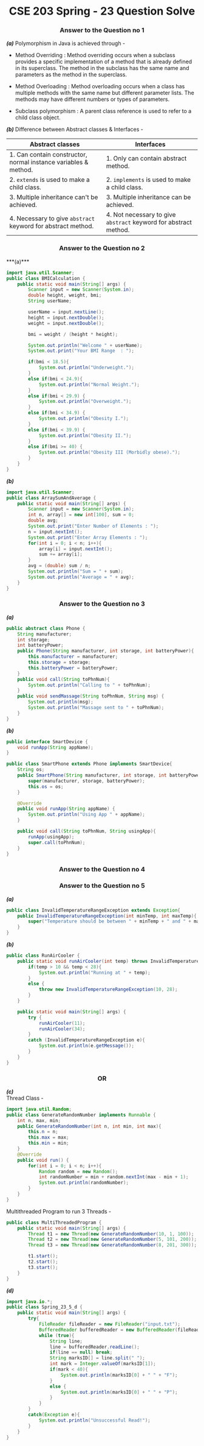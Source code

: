 <h1 style="text-align:center;">CSE 203 Spring - 23 Question Solve</h1>

<h3 style="text-align:center;">Answer to the Question no 1</h3>  

***(a)***  Polymorphism in Java is achieved through -   
- Method Overriding : Method overriding occurs when a subclass provides a specific implementation of a 
method that is already defined in its superclass. The method in the subclass has the same name and 
parameters as the method in the superclass.  


- Method Overloading : Method overloading occurs when a class has multiple methods with the same name 
but different parameter lists. The methods may have different numbers or types of parameters.  


- Subclass polymorphism : A parent class reference is used to refer to a child class object.


***(b)***  Difference between Abstract classes & Interfaces -  

| Abstract classes                                                | Interfaces                                                       |
|-----------------------------------------------------------------|------------------------------------------------------------------|
| 1. Can contain constructor, normal instance variables & method. | 1. Only can contain abstract method.                             |
| 2. `extends` is used to make a child class.                     | 2. `implements` is used to make a child class.                   |
| 3. Multiple inheritance can't be achieved.                      | 3. Multiple inheritance can be achieved.                         |
| 4. Necessary to give `abstract` keyword for abstract method.    | 4. Not necessary to give `abstract` keyword for abstract method. |


<h3 style="text-align:center;">Answer to the Question no 2</h3>   
***(a)***  

```java
import java.util.Scanner;
public class BMICalculation {
    public static void main(String[] args) {
        Scanner input = new Scanner(System.in);
        double height, weight, bmi;
        String userName;

        userName = input.nextLine();
        height = input.nextDouble();
        weight = input.nextDouble();

        bmi = weight / (height * height);

        System.out.println("Welcome " + userName);
        System.out.print("Your BMI Range  : ");

        if(bmi < 18.5){
            System.out.println("Underweight.");
        }
        else if(bmi < 24.9){
            System.out.println("Normal Weight.");
        }
        else if(bmi < 29.9) {
            System.out.println("Overweight.");
        }
        else if(bmi < 34.9) {
            System.out.println("Obesity I.");
        }
        else if(bmi < 39.9) {
            System.out.println("Obesity II.");
        }
        else if(bmi >= 40) {
            System.out.println("Obesity III (Morbidly obese).");
        }
    }
}
```   

***(b)***    
```java
import java.util.Scanner;
public class ArraySumAndAverage {
    public static void main(String[] args) {
        Scanner input = new Scanner(System.in);
        int n, array[] = new int[100], sum = 0;
        double avg;
        System.out.print("Enter Number of Elements : ");
        n = input.nextInt();
        System.out.print("Enter Array Elements : ");
        for(int i = 0; i < n; i++){
            array[i] = input.nextInt();
            sum += array[i];
        }
        avg = (double) sum / n;
        System.out.println("Sum = " + sum);
        System.out.println("Average = " + avg);
    }
}
```

<h3 style="text-align:center;">Answer to the Question no 3</h3>  

***(a)***  
```java
public abstract class Phone {
    String manufacturer;
    int storage;
    int batteryPower;
    public Phone(String manufacturer, int storage, int batteryPower){
        this.manufacturer = manufacturer;
        this.storage = storage;
        this.batteryPower = batteryPower;
    }
    public void call(String toPhnNum){
        System.out.println("Calling to " + toPhnNum);
    }
    public void sendMassage(String toPhnNum, String msg) {
        System.out.println(msg);
        System.out.println("Massage sent to " + toPhnNum);
    }
}
```

***(b)***  
```java
public interface SmartDevice {
    void runApp(String appName);
}
```

```java
public class SmartPhone extends Phone implements SmartDevice{
    String os;
    public SmartPhone(String manufacturer, int storage, int batteryPower, String os) {
        super(manufacturer, storage, batteryPower);
        this.os = os;
    }

    @Override
    public void runApp(String appName) {
        System.out.println("Using App " + appName);
    }

    public void call(String toPhnNum, String usingApp){
        runApp(usingApp);
        super.call(toPhnNum);
    }
}

```


<h3 style="text-align:center;">Answer to the Question no 4</h3>  

<h3 style="text-align:center;">Answer to the Question no 5</h3>  

***(a)***  

```java
public class InvalidTemperatureRangeException extends Exception{
    public InvalidTemperatureRangeException(int minTemp, int maxTemp){
        super("Temperature should be between " + minTemp + " and " + maxTemp + " degrees.");
    }
}
```

***(b)***  
```java
public class RunAirCooler {
    public static void runAirCooler(int temp) throws InvalidTemperatureRangeException{
        if(temp > 10 && temp < 28){
            System.out.println("Running at " + temp);
        }
        else {
            throw new InvalidTemperatureRangeException(10, 28);
        }
    }

    public static void main(String[] args) {
        try {
            runAirCooler(11);
            runAirCooler(34);
        }
        catch (InvalidTemperatureRangeException e){
            System.out.println(e.getMessage());
        }
    }
}
```

<h3 style="text-align:center;">OR</h3>   

***(c)***   
Thread Class -  
```java
import java.util.Random;
public class GenerateRandomNumber implements Runnable {
    int n, max, min;
    public GenerateRandomNumber(int n, int min, int max){
        this.n = n;
        this.max = max;
        this.min = min;
    }
    @Override
    public void run() {
        for(int i = 0; i < n; i++){
            Random random = new Random();
            int randomNumber = min + random.nextInt(max - min + 1);
            System.out.println(randomNumber);
        }
    }
}
```  

Multithreaded Program to run 3 Threads -   
```java
public class MultiThreadedProgram {
    public static void main(String[] args) {
        Thread t1 = new Thread(new GenerateRandomNumber(10, 1, 100));
        Thread t2 = new Thread(new GenerateRandomNumber(5, 101, 200));
        Thread t3 = new Thread(new GenerateRandomNumber(8, 201, 300));

        t1.start();
        t2.start();
        t3.start();
    }
}
```  

***(d)***
```java
import java.io.*;
public class Spring_23_5_d {
    public static void main(String[] args) {
        try{
            FileReader fileReader = new FileReader("input.txt");
            BufferedReader bufferedReader = new BufferedReader(fileReader);
            while (true){
                String line;
                line = bufferedReader.readLine();
                if(line == null) break;
                String marksID[] = line.split(" ");
                int mark = Integer.valueOf(marksID[1]);
                if(mark < 40){
                    System.out.println(marksID[0] + " " + "F");
                }
                else {
                    System.out.println(marksID[0] + " " + "P");
                }
            }
        }
        catch(Exception e){
            System.out.println("Unsuccessful Read!");
        }
    }
}
```
